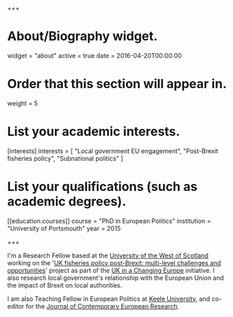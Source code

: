 +++
# About/Biography widget.
widget = "about"
active = true
date = 2016-04-20T00:00:00

# Order that this section will appear in.
weight = 5

# List your academic interests.
[interests]
  interests = [
    "Local government EU engagement",
    "Post-Brexit fisheries policy",
    "Subnational politics"
  ]

# List your qualifications (such as academic degrees).
[[education.courses]]
  course = "PhD in European Politics"
  institution = "University of Portsmouth"
  year = 2015


+++

I'm a Research Fellow based at the [University of the West of Scotland](https://www.uws.ac.uk/) working on the '[UK fisheries policy post-Brexit: multi-level challenges and opportunities](http://ukandeu.ac.uk/brexitresearch/uk-fisheries-policy-post-brexit-multi-level-challenges-and-opportunities/)' project as part of the [UK in a Changing Europe](http://ukandeu.ac.uk/) initiative. I also research local government's relationship with the European Union and the impact of Brexit on local authorities.

I am also Teaching Fellow in European Politics at [Keele University](https://www.keele.ac.uk/spire/staff/christopherhuggins/), and co-editor for the [Journal of Contemporary European Research](https://jcer.net/index.php/jcer).

